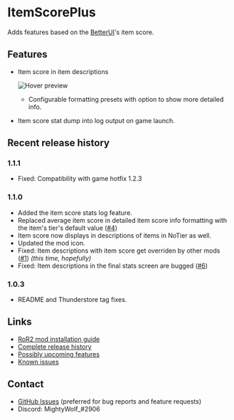 # ItemScorePlus

Adds features based on the [BetterUI](https://thunderstore.io/package/XoXFaby/BetterUI/)'s item score.

## Features

* Item score in item descriptions

  ![Hover preview](https://i.imgur.com/w97NO38.png)
  * Configurable formatting presets with option to show more detailed info.

* Item score stat dump into log output on game launch.

## Recent release history

### 1.1.1

* Fixed: Compatibility with game hotfix 1.2.3

### 1.1.0

* Added the item score stats log feature.
* Replaced average item score in detailed item score info formatting with the item's tier's default value ([#4](https://github.com/MightyW0lf/ItemScorePlus/issues/4))
* Item score now displays in descriptions of items in NoTier as well.
* Updated the mod icon.
* Fixed: Item descriptions with item score get overriden by other mods ([#1](https://github.com/MightyW0lf/ItemScorePlus/issues/1)) *(this time, hopefully)*
* Fixed: Item descriptions in the final stats screen are bugged ([#6](https://github.com/MightyW0lf/ItemScorePlus/issues/6))

### 1.0.3

* README and Thunderstore tag fixes.

## Links

* [RoR2 mod installation guide](https://github.com/risk-of-thunder/R2Wiki/wiki/Beginner's-Guide-for-Modding-Risk-of-Rain-2#Mod-Manager)
* [Complete release history](https://github.com/MightyW0lf/ItemScorePlus/releases)
* [Possibly upcoming features](https://github.com/MightyW0lf/ItemScorePlus/issues?q=is%3Aissue+is%3Aopen+label%3Aenhancement)
* [Known issues](https://github.com/MightyW0lf/ItemScorePlus/issues?q=is%3Aissue+is%3Aopen+label%3Abug)

## Contact

* [GitHub Issues](https://github.com/MightyW0lf/ItemScorePlus/issues) (preferred for bug reports and feature requests)
* Discord: MightyWolf_#2906
